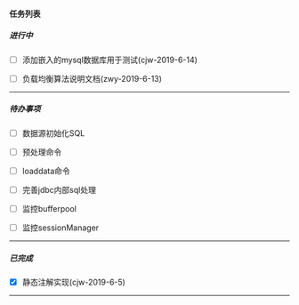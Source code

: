 #### 任务列表

##### 进行中

- [ ] 添加嵌入的mysql数据库用于测试(cjw-2019-6-14)
- [ ] 负载均衡算法说明文档(zwy-2019-6-13)





------





##### 待办事项

- [ ] 数据源初始化SQL
- [ ] 预处理命令
- [ ] loaddata命令
- [ ] 完善jdbc内部sql处理
- [ ] 监控bufferpool
- [ ] 监控sessionManager



------



##### 已完成

- [x] 静态注解实现(cjw-2019-6-5)


------



